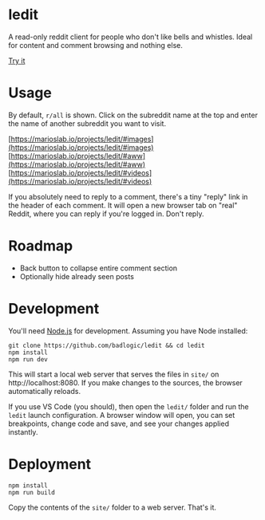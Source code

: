 # ledit
A read-only reddit client for people who don't like bells and whistles. Ideal for content and comment browsing and nothing else.

[Try it](https://marioslab.io/projects/ledit)

# Usage
By default, `r/all` is shown. Click on the subreddit name at the top and enter the name of another subreddit you want to visit.

[https://marioslab.io/projects/ledit/#images](https://marioslab.io/projects/ledit/#images)
[https://marioslab.io/projects/ledit/#aww](https://marioslab.io/projects/ledit/#aww)
[https://marioslab.io/projects/ledit/#videos](https://marioslab.io/projects/ledit/#videos)

If you absolutely need to reply to a comment, there's a tiny "reply" link in the header of each comment. It will open a new browser tab on "real" Reddit, where you can reply if you're logged in. Don't reply.

# Roadmap
* Back button to collapse entire comment section
* Optionally hide already seen posts

# Development
You'll need [Node.js](https://nodejs.org/en) for development. Assuming you have Node installed:

```
git clone https://github.com/badlogic/ledit && cd ledit
npm install
npm run dev
```

This will start a local web server that serves the files in `site/` on http://localhost:8080. If you make changes to the sources, the browser automatically reloads.

If you use VS Code (you should), then open the `ledit/` folder and run the `ledit` launch configuration. A browser window will open, you can set breakpoints, change code and save, and see your changes applied instantly.

# Deployment
```
npm install
npm run build
```

Copy the contents of the `site/` folder to a web server. That's it.
